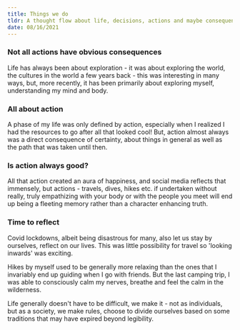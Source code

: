 ```yaml
---
title: Things we do
tldr: A thought flow about life, decisions, actions and maybe consequences?
date: 08/16/2021
---
```


### Not all actions have obvious consequences

Life has always been about exploration - it was about exploring the world, the cultures in the world a few years back - this was interesting in many ways, but, more recently, it has been primarily about exploring myself, understanding my mind and body.

### All about action

A phase of my life was only defined by action, especially when I realized I had the resources to go after all that looked cool! But, action almost always was a direct consequence of certainty, about things in general as well as the path that was taken until then. 

### Is action always good?

All that action created an aura of happiness, and social media reflects that immensely, but actions - travels, dives, hikes etc. if undertaken without really, truly empathizing with your body or with the people you meet will end up being a fleeting memory rather than a character enhancing truth.

### Time to reflect

Covid lockdowns, albeit being disastrous for many, also let us stay by ourselves, reflect on our lives. This was little possibility for travel so 'looking inwards' was exciting.

Hikes by myself used to be generally more relaxing than the ones that I invariably end up guiding when I go with friends. But the last camping trip, I was able to consciously calm my nerves, breathe and feel the calm in the wilderness. 

Life generally doesn't have to be difficult, we make it - not as individuals, but as a society, we make rules, choose to divide ourselves based on some traditions that may have expired beyond legibility.
